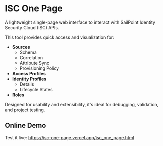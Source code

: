 # ISC One Page

A lightweight single-page web interface to interact with SailPoint Identity Security Cloud (ISC) APIs.

This tool provides quick access and visualization for:

- **Sources**
  - Schema
  - Correlation
  - Attribute Sync
  - Provisioning Policy
- **Access Profiles**
- **Identity Profiles**
  - Details
  - Lifecycle States
- **Roles**

Designed for usability and extensibility, it's ideal for debugging, validation, and project testing.

## Online Demo

Test it live: https://isc-one-page.vercel.app/isc_one_page.html
